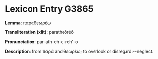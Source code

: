 # Lexicon Entry G3865

**Lemma**: παραθεωρέω

**Transliteration (xlit)**: paratheōréō

**Pronunciation**: par-ath-eh-o-reh'-o

**Description**:
from παρά and θεωρέω; to overlook or disregard:--neglect.
